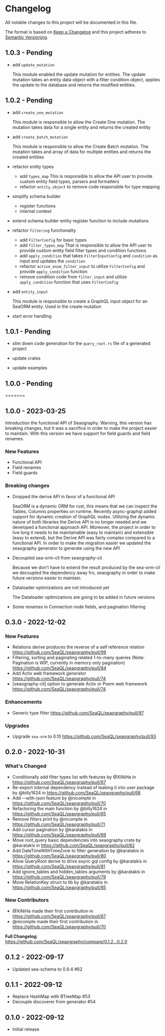 # Changelog

All notable changes to this project will be documented in this file.

The format is based on [Keep a Changelog](http://keepachangelog.com/)
and this project adheres to [Semantic Versioning](http://semver.org/).

## 1.0.3 - Pending

* add `update_mutation`

  This module enabled the update mutation for entities. The update mutation takes an entity data object with a filter condition object,
  applies the update to the database and returns the modified entities.

## 1.0.2 - Pending

* add `create_one_mutation`

  This module is responsible to allow the Create One mutation. The mutation takes data for a single entity and returns the created entity

* add `create_batch_mutation`

  This module is responsible to allow the Create Batch mutation. The mutation takes and array of data for multiple entities and returns the created entities

* refactor entity types

  * add `types_map` This is responsible to allow the API user to provide custom entity field types, parsers and formatters
  * refactor `entity_object` to remove code responsible for type mapping

* simplify schema builder

  * register functions
  * internal context

* extend schema builder entity register function to include mutations

* refactor `filtering` functionality

  * add `FilterConfig` for basic types
  * add `filter_types_map` That is responsible to allow the API user to provide custom entity field filter types and condition functions
  * add `apply_condition` that takes `FilterInputConfig` and `condition` as input and updates the `condition`
  * refactor `active_enum_filter_input` to utilize `FilterConfig` and provide `apply_condition` function
  * remove condition code from `filter_input` and utilize `apply_condition` function that uses `FilterConfig`

* add `entity_input`

  This module is responsible to create a GraphQL input object for an SeaORM entity. Used in the create mutation

* start error handling

## 1.0.1 - Pending

* slim down code generation for the `query_root.rs` file of a generated project

* update crates

* update examples

## 1.0.0 - Pending
=======

## 1.0.0 - 2023-03-25

Introduction the functional API of Seaography. Warning, this version has breaking changes, but it was a sacrifice in order to make the project easier to maintain. With this version we have support for field guards and field renames.

### New Features

* Functional API
* Field renames
* Field guards

### Breaking changes

* Dropped the derive API in favor of a functional API

  SeaORM is a dynamic ORM for rust, this means that we can inspect the Tables, Columns properties on runtime. Recently async-graphql added support for dynamic creation of GraphQL nodes. Utilizing the dynamic nature of both libraries the Derive API is no longer needed and we developed a functional approach API. Moreover, the project in order to live long it needs to be maintainable (easy to maintain) and extensible (easy to extend), but the Derive API was fairly complex compared to a functional API. In order to make the migration easier we updated the seaography generator to generate using the new API

* Decoupled sea-orm-cli from seaography-cli

  Because we don't have to extend the result produced by the sea-orm-cli we decoupled the dependency away fro, seaography in order to make future versions easier to maintain.

* Dataloader optimizations are not introduced yet

  The Dataloader optimizations are going to be added in future versions

* Some renames in Connection node fields, and pagination filtering

## 0.3.0 - 2022-12-02

### New Features

* Relations derive produces the reverse of a self reference relation https://github.com/SeaQL/seaography/pull/99
* Filtering, sorting and paginating related 1-to-many queries (Note: Pagination is WIP, currently in memory only pagination) https://github.com/SeaQL/seaography/pull/84
* Add Actix web framework generator https://github.com/SeaQL/seaography/pull/74
* [seaography-cli] option to generate Actix or Poem web framework https://github.com/SeaQL/seaography/pull/74

### Enhancements

* Generic type filter https://github.com/SeaQL/seaography/pull/97

### Upgrades

* Upgrade `sea-orm` to 0.10 https://github.com/SeaQL/seaography/pull/93

## 0.2.0 - 2022-10-31

### What's Changed
* Conditionally add filter types list with features by @XiNiHa in https://github.com/SeaQL/seaography/pull/67
* Re-export internal dependency instead of leaking it into user package by @billy1624 in https://github.com/SeaQL/seaography/pull/68
* Add --with-json feature by @nicompte in https://github.com/SeaQL/seaography/pull/70
* Refactoring the main function by @billy1624 in https://github.com/SeaQL/seaography/pull/65
* Remove filters print by @nicompte in https://github.com/SeaQL/seaography/pull/71
* Add cursor pagination by @karatakis in https://github.com/SeaQL/seaography/pull/69
* Move root_query basic dependencies into seaography crate by @karatakis in https://github.com/SeaQL/seaography/pull/82
* Add DateTimeWithTimeZone to filter generation by @karatakis in https://github.com/SeaQL/seaography/pull/80
* Allow QueryRoot derive to drive async gql config by @karatakis in https://github.com/SeaQL/seaography/pull/81
* Add ignore_tables and hidden_tables arguments by @karatakis in https://github.com/SeaQL/seaography/pull/79
* Move RelationKey struct to lib by @karatakis in https://github.com/SeaQL/seaography/pull/85

### New Contributors
* @XiNiHa made their first contribution in https://github.com/SeaQL/seaography/pull/67
* @nicompte made their first contribution in https://github.com/SeaQL/seaography/pull/70

**Full Changelog**: https://github.com/SeaQL/seaography/compare/0.1.2...0.2.0

## 0.1.2 - 2022-09-17

* Updated sea-schema to 0.9.4 #62

## 0.1.1 - 2022-09-12

* Replace HashMap with BTreeMap #53
* Decouple discoverer from generator #54

## 0.1.0 - 2022-09-12

* Initial release
